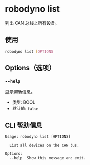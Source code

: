 # robodyno list

列出 CAN 总线上所有设备。

## 使用

```bash
robodyno list [OPTIONS]
```

## Options（选项）

### `--help`

显示帮助信息。

- 类型: BOOL
- 默认值: `false`

## CLI 帮助信息

```
Usage: robodyno list [OPTIONS]

  List all devices on the CAN bus.

Options:
  --help  Show this message and exit.
```
